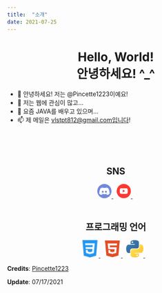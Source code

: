 ```yaml
---
title:  "소개"
date: 2021-07-25
---
```


<h1 align="center">
  Hello, World!<br />
  안녕하세요! ^_^
</h1>

- 👋 안녕하세요! 저는 @Pincette1223이예요!
- 👀 저는 웹에 관심이 많고...
- 🌱 요즘 JAVA를 배우고 있으며...
- 📫 제 메일은 vlstpt812@gmail.com입니다!

<br/>

<p align="center">
<!--   <img src="https://gpvc.arturio.dev/ny0510" alt="profile views"> &nbsp; -->
</p>

<br/>

<div align="center">
  <h2>
    SNS
  </h2>
  <a href="https://discord.com/users/782167918452146176" target="_blank"> <img src="icons/discord.svg" alt="discord" width="33" height="33" style="border-radius: 50%;" /> </a> &nbsp;
  <a href="https://www.youtube.com/channel/UCy1rs9healcnL7izuNS8IkA" target="_blank"> <img src="icons/youtube.svg" alt="youtube" width="33" height="33" style="border-radius: 50%;" /> </a> &nbsp;
</div>

<br/>

<h2 align="center">프로그래밍 언어</h2>
<p align="center">
  <a href="https://www.w3schools.com/css/" target="_blank"> <img src="icons/css.svg" alt="css3" width="40" height="40"/> </a> &nbsp;
  <a href="https://www.w3.org/html/" target="_blank"> <img src="icons/html-5.svg" alt="html5" width="40" height="40"/> </a> &nbsp;
  <a href="https://www.python.org" target="_blank"> <img src="icons/python.svg" alt="python" width="40" height="40"/> </a> &nbsp; &nbsp;
</p>


**Credits**: [Pincette1223](https://github.com/Pincette1223/)

**Update**: 07/17/2021
